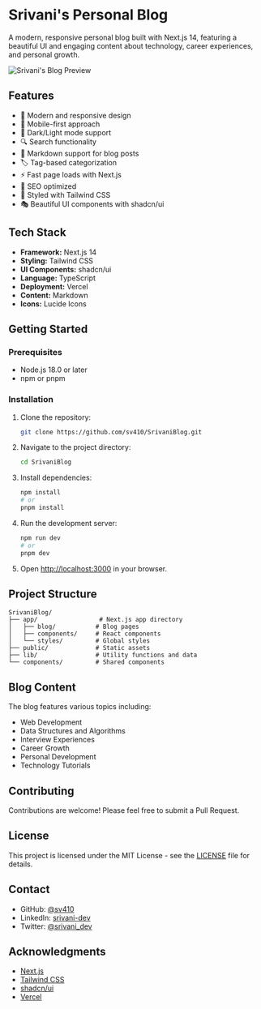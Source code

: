# Srivani's Personal Blog

A modern, responsive personal blog built with Next.js 14, featuring a beautiful UI and engaging content about technology, career experiences, and personal growth.

![Srivani's Blog Preview](https://raw.githubusercontent.com/sv410/SrivaniBlog/main/public/placeholder.jpg)

## Features

- 🎨 Modern and responsive design
- 📱 Mobile-first approach
- 🌙 Dark/Light mode support
- 🔍 Search functionality
- 📝 Markdown support for blog posts
- 🏷️ Tag-based categorization
- ⚡ Fast page loads with Next.js
- 🎯 SEO optimized
- 💅 Styled with Tailwind CSS
- 🎭 Beautiful UI components with shadcn/ui

## Tech Stack

- **Framework:** Next.js 14
- **Styling:** Tailwind CSS
- **UI Components:** shadcn/ui
- **Language:** TypeScript
- **Deployment:** Vercel
- **Content:** Markdown
- **Icons:** Lucide Icons

## Getting Started

### Prerequisites

- Node.js 18.0 or later
- npm or pnpm

### Installation

1. Clone the repository:
   ```bash
   git clone https://github.com/sv410/SrivaniBlog.git
   ```

2. Navigate to the project directory:
   ```bash
   cd SrivaniBlog
   ```

3. Install dependencies:
   ```bash
   npm install
   # or
   pnpm install
   ```

4. Run the development server:
   ```bash
   npm run dev
   # or
   pnpm dev
   ```

5. Open [http://localhost:3000](http://localhost:3000) in your browser.

## Project Structure

```
SrivaniBlog/
├── app/                 # Next.js app directory
│   ├── blog/           # Blog pages
│   ├── components/     # React components
│   └── styles/         # Global styles
├── public/             # Static assets
├── lib/                # Utility functions and data
└── components/         # Shared components
```

## Blog Content

The blog features various topics including:
- Web Development
- Data Structures and Algorithms
- Interview Experiences
- Career Growth
- Personal Development
- Technology Tutorials

## Contributing

Contributions are welcome! Please feel free to submit a Pull Request.

## License

This project is licensed under the MIT License - see the [LICENSE](LICENSE) file for details.

## Contact

- GitHub: [@sv410](https://github.com/sv410)
- LinkedIn: [srivani-dev](https://linkedin.com/in/srivani-dev)
- Twitter: [@srivani_dev](https://twitter.com/srivani_dev)

## Acknowledgments

- [Next.js](https://nextjs.org/)
- [Tailwind CSS](https://tailwindcss.com/)
- [shadcn/ui](https://ui.shadcn.com/)
- [Vercel](https://vercel.com/) 